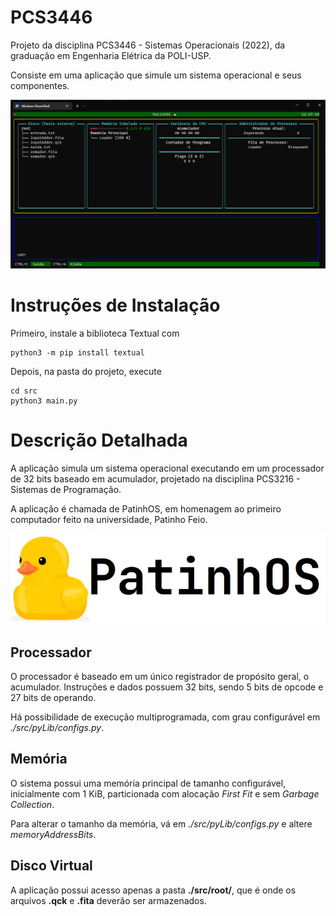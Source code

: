 # PCS3446
Projeto da disciplina PCS3446 - Sistemas Operacionais (2022), da graduação em Engenharia Elétrica da POLI-USP.

Consiste em uma aplicação que simule um sistema operacional e seus componentes.

![Tela inicial da aplicação](./InitialScreen.png)

# Instruções de Instalação

Primeiro, instale a biblioteca Textual com 
```
python3 -m pip install textual
```
Depois, na pasta do projeto, execute
```
cd src
python3 main.py
```

# Descrição Detalhada

A aplicação simula um sistema operacional executando em um processador de 32 bits baseado em acumulador, projetado na disciplina PCS3216 - Sistemas de Programação.

A aplicação é chamada de PatinhOS, em homenagem ao primeiro computador feito na universidade, Patinho Feio.

![PatinhOS logo](./Patinho.png)

## Processador

O processador é baseado em um único registrador de propósito geral, o acumulador. Instruções e dados possuem 32 bits, sendo 5 bits de opcode e 27 bits de operando.

Há possibilidade de execução multiprogramada, com grau configurável em *./src/pyLib/configs.py*.

## Memória

O sistema possui uma memória principal de tamanho configurável, inicialmente com 1 KiB, particionada com alocação *First Fit* e sem *Garbage Collection*.

Para alterar o tamanho da memória, vá em *./src/pyLib/configs.py* e altere *memoryAddressBits*.

## Disco Virtual

A aplicação possui acesso apenas a pasta **./src/root/**, que é onde os arquivos **.qck** e **.fita** deverão ser armazenados. 